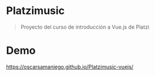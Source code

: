 # Platzimusic

> Proyecto del curso de introducción a Vue.js de Platzi

# Demo
https://oscarsamaniego.github.io/Platzimusic-vuejs/
